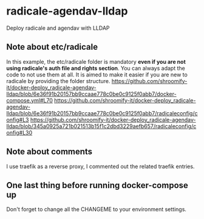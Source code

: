 # radicale-agendav-lldap
Deploy radicale and agendav with LLDAP

## Note about etc/radicale
In this example, the etc/radicale folder is mandatory **even if you are not using radicale's auth file and rights section**. You can always adapt the code to not use them at all. It is aimed to make it easier if you are new to radicale by providing the folder structure.
https://github.com/shroomify-it/docker-deploy_radicale-agendav-lldap/blob/6e36f91b20157bb9ccaae778c0be0c9125f0abb7/docker-compose.yml#L70 
https://github.com/shroomify-it/docker-deploy_radicale-agendav-lldap/blob/6e36f91b20157bb9ccaae778c0be0c9125f0abb7/radicaleconfig/config#L3
https://github.com/shroomify-it/docker-deploy_radicale-agendav-lldap/blob/345a0925a721b021513b15f1c2dbd3229aefb657/radicaleconfig/config#L30

## Note about comments
I use traefik as a reverse proxy, I commented out the related traefik entries.

## One last thing before running docker-compose up 
Don't forget to change all the CHANGEME to your environment settings.
